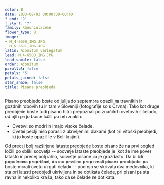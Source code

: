 ```yaml
---
color: B
date: 2003-08-03 00:00:00+00:00
f_end: '9'
f_start: '7'
family: Ranunculaceae
flower_type: B
image:
- M_4-6500_IMG.JPG
- M_5-6501_IMG.JPG
latin: Aconitum variegatum
lead: M_4-6500_IMG.JPG
lead_sample: false
order: Aconitum
parallel: false
petals: '5'
petals_joined: false
star_shape: false
title: Pisana preobjeda
---
```

Pisano preobjedo boste od julija do septembra opazili na travnikih in gozdnih robovih tu in tam v Sloveniji (fotografije so s Čavna). Tako kot druge preobjede boste tudi pisano hitro prepoznali po značilnih cvetovih s čelado, od njih pa jo boste ločili po teh znakih:

-   Cvetovi so modri in imajo visoke čelade.
-   Cvetni peclji niso porasli z ukrivljenimi dlakami (kot pri vitoški preobjedi, ki jo boste opazili le v Beli krajini).

Od precej bolj razširjene [lataste preobjede](../../aconitumdegenii/latasta-preobjeda/) boste pisano že na prvi pogled ločili po obliki socvetja -- socvetje lataste preobjede je (kot že ime pove) latasto in precej bolj rahlo, socvetje pisane pa je grozdasto. Da bi bili popolnoma prepričani, da ste pravilno prepoznali pisano preobjedo, pa boste morali cvetu utrgati čelado -- pod njo se skrivata dva medovnika, ki sta pri latasti preobjedi ukrivljena in se dotikata čelade, pri pisani pa sta ravna in nekoliko krajša, tako da se čelade ne dotikata.
